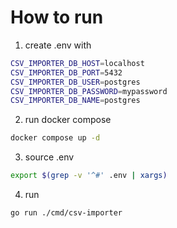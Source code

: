 # How to run 
1. create .env with
```sh
CSV_IMPORTER_DB_HOST=localhost
CSV_IMPORTER_DB_PORT=5432
CSV_IMPORTER_DB_USER=postgres
CSV_IMPORTER_DB_PASSWORD=mypassword
CSV_IMPORTER_DB_NAME=postgres
```
2. run docker compose 
```sh
docker compose up -d
```

3. source .env
```sh
export $(grep -v '^#' .env | xargs)
```

4. run
```sh
go run ./cmd/csv-importer
```
